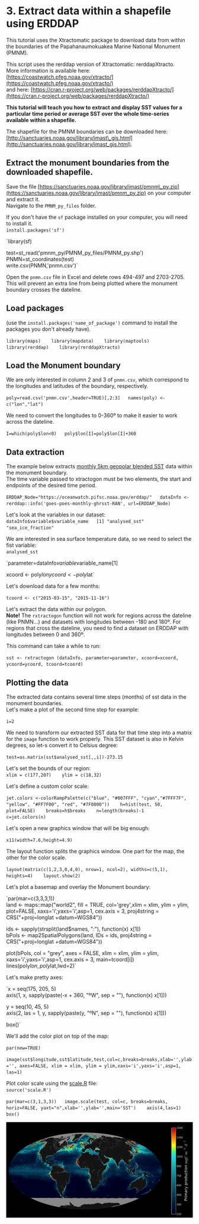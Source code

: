 # 3. Extract data within a shapefile using ERDDAP

This tutorial uses the Xtractomatic package to download data from within the boundaries of the Papahanaumokuakea Marine National Monument \(PMNM\).  
  
This script uses the rerddap version of Xtractomatic: rerddapXtracto.  
More information is available here: [https://coastwatch.pfeg.noaa.gov/xtracto/](https://coastwatch.pfeg.noaa.gov/xtracto/)  
and here: [https://cran.r-project.org/web/packages/rerddapXtracto/](https://cran.r-project.org/web/packages/rerddapXtracto/)  
  
**This tutorial will teach you how to extract and display SST values for a particular time period or average SST over the whole time-series available within a shapefile.**  
  
The shapefile for the PMNM boundaries can be downloaded here:   
[http://sanctuaries.noaa.gov/library/imast\_gis.html](http://sanctuaries.noaa.gov/library/imast_gis.html). 

## Extract the monument boundaries from the downloaded shapefile.

Save the file [https://sanctuaries.noaa.gov/library/imast/pmnm\_py.zip](https://sanctuaries.noaa.gov/library/imast/pmnm_py.zip) on your computer and extract it.  
Navigate to the `PMNM_py_files` folder.

If you don't have the `sf` package installed on your computer, you will need to install it.  
`install.packages('sf')`

`library(sf)  
  
test=st_read('pmnm_py/PMNM_py_files/PMNM_py.shp')   
PNMN=st_coordinates(test)  
write.csv(PNMN,'pnmn.csv')`

Open the `pnmn.csv` file in Excel and delete rows 494-497 and 2703-2705. This will prevent an extra line from being plotted where the monument boundary crosses the dateline.

## Load packages

\(use the `install.packages('name_of_package')` command to install the packages you don't already have\).

`library(maps)   
library(mapdata)   
library(maptools)   
library(rerddap)   
library(rerddapXtracto)`

## Load the Monument boundary

We are only interested in column 2 and 3 of `pnmn.csv`, which correspond to the longitudes and latitudes of the boundary, respectively.

`poly=read.csv('pnmn.csv',header=TRUE)[,2:3]  
names(poly) <- c("lon","lat")`

We need to convert the longitudes to 0-360º to make it easier to work across the dateline.

`I=which(poly$lon<0)  
poly$lon[I]=poly$lon[I]+360`

## Data extraction

The example below extracts [monthly 5km geopolar blended SST](https://oceanwatch.pifsc.noaa.gov/erddap/griddap/goes-poes-monthly-ghrsst-RAN.html) data within the monument boundary.  
The time variable passed to xtractogon must be two elements, the start and endpoints of the desired time period.

`ERDDAP_Node="https://oceanwatch.pifsc.noaa.gov/erddap/"  
dataInfo <- rerddap::info('goes-poes-monthly-ghrsst-RAN', url=ERDDAP_Node)`

Let's look at the variables in our dataset:  
`dataInfo$variable$variable_name  
[1] "analysed_sst" "sea_ice_fraction"`

We are interested in sea surface temperature data, so we need to select the fist variable:  
`analysed_sst`  
  
`parameter=dataInfo$variable$variable_name[1]  
  
xcoord <- poly$lon   
ycoord <- poly$lat`

Let's download data for a few months:

`tcoord <- c("2015-03-15", "2015-11-16")`

Let's extract the data within our polygon.  
**Note!** The `rxtractogon` function will not work for regions across the dateline \(like PNMN...\) and datasets with longitudes between -180 and 180º. For regions that cross the dateline, you need to find a dataset on ERDDAP with longitudes between 0 and 360º.

This command can take a while to run:

`sst <- rxtractogon (dataInfo, parameter=parameter, xcoord=xcoord, ycoord=ycoord, tcoord=tcoord)`

## Plotting the data

The extracted data contains several time steps \(months\) of sst data in the monument boundaries.   
Let's make a plot of the second time step for example:

`i=2`

We need to transform our extracted SST data for that time step into a matrix for the `image` function to work properly. This SST dataset is also in Kelvin degrees, so let-s convert it to Celsius degree:

`test=as.matrix(sst$analysed_sst[,,i])-273.15`

Let's set the bounds of our region:   
`xlim = c(177,207)   
ylim = c(18,32)`

Let's define a custom color scale:

`jet.colors <-colorRampPalette(c("blue", "#007FFF", "cyan","#7FFF7F", "yellow", "#FF7F00", "red", "#7F0000"))   
h=hist(test, 50, plot=FALSE)   
breaks=h$breaks   
n=length(breaks)-1   
c=jet.colors(n)`

Let's open a new graphics window that will be big enough:

`x11(width=7.6,height=4.9)`

The layout function splits the graphics window. One part for the map, the other for the color scale.

`layout(matrix(c(1,2,3,0,4,0), nrow=1, ncol=2), widths=c(5,1), heights=4)   
layout.show(2)`

Let's plot a basemap and overlay the Monument boundary:

`par(mar=c(3,3,3,1))   
land <- maps::map("world2", fill = TRUE, col='grey',xlim = xlim, ylim = ylim, plot=FALSE, xaxs='i',yaxs='i',asp=1, cex.axis = 3, proj4string = CRS("+proj=longlat +datum=WGS84"))  
  
ids <- sapply(strsplit(land$names, ":"), function(x) x[1])   
bPols <- map2SpatialPolygons(land, IDs = ids, proj4string = CRS("+proj=longlat +datum=WGS84"))   
  
plot(bPols, col = "grey", axes = FALSE, xlim = xlim, ylim = ylim, xaxs='i',yaxs='i',asp=1, cex.axis = 3, main=tcoord[i])   
lines(poly$lon,poly$lat,lwd=2)`

Let's make pretty axes:

`x = seq(175, 205, 5)   
axis(1, x, sapply(paste(-x + 360, "ºW", sep = ""), function(x) x[1]))   
  
y = seq(10, 45, 5)   
axis(2, las = 1, y, sapply(paste(y, "ºN", sep = ""), function(x) x[1]))   
  
box()`

We'll add the color plot on top of the map:

`par(new=TRUE)`

`image(sst$longitude,sst$latitude,test,col=c,breaks=breaks,xlab='',ylab='', axes=FALSE, xlim = xlim, ylim = ylim,xaxs='i',yaxs='i',asp=1, las=1)`

Plot color scale using the [scale.R](https://oceanwatch.pifsc.noaa.gov/files/scale.R) file:  
`source('scale.R')`

`par(mar=c(3,1,3,3))  
image.scale(test, col=c, breaks=breaks, horiz=FALSE, yaxt="n",xlab='',ylab='',main='SST')   
axis(4,las=1)   
box()`

![](../../.gitbook/assets/image%20%28168%29.png)

